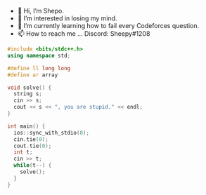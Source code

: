 - 👋 Hi, I’m Shepo.
- 👀 I’m interested in losing my mind.
- 🌱 I’m currently learning how to fail every Codeforces question.
- 📫 How to reach me ... Discord: Sheepy#1208

```cpp
#include <bits/stdc++.h>
using namespace std;

#define ll long long
#define ar array

void solve() {
  string s;
  cin >> s;
  cout << s << ", you are stupid." << endl;
}

int main() {
  ios::sync_with_stdio(0);
  cin.tie(0);
  cout.tie(0);
  int t;
  cin >> t;
  while(t--) {
    solve();
  }
}
```
